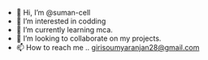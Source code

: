- 👋 Hi, I’m @suman-cell
- 👀 I’m interested in codding
- 🌱 I’m currently learning mca.
- 💞️ I’m looking to collaborate on my projects.
- 📫 How to reach me .. girisoumyaranjan28@gmail.com

<!---
suman-cell/suman-cell is a ✨ special ✨ repository because its `README.md` (this file) appears on your GitHub profile.
You can click the Preview link to take a look at your changes.
--->
